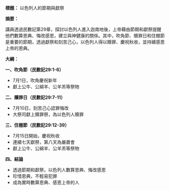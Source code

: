 **標題：** 以色列人的節期與獻祭

**摘要：**

講員透過民數記第29章，探討以色列人進入迦南地後，上帝藉由節期和獻祭提醒他們數算恩典、悔改感恩，建立與神健康的關係。其中，吹角節、贖罪日和住棚節是重要的節期，透過獻祭和刻苦己心，以色列人得以贖罪、慶祝秋收，並持續感恩上帝的恩典。

**大綱：**

**一、吹角節（民數記29:1-6）**
* 7月1日，吹角慶祝新年
* 獻上公牛、公綿羊、公羊羔等祭物

**二、贖罪日（民數記29:7-11）**
* 7月10日，刻苦己心認罪悔改
* 大祭司獻上贖罪祭，為以色列人贖罪

**三、住棚節（民數記29:12-39）**
* 7月15日開始，慶祝秋收
* 連續七天獻祭，第八天為嚴肅會
* 獻上公牛、公綿羊、公羊羔等祭物

**四、結論**
* 透過節期和獻祭，以色列人數算恩典、悔改感恩
* 珍惜恩典，不輕易犯罪
* 成為實時數算恩典、感恩上帝的人